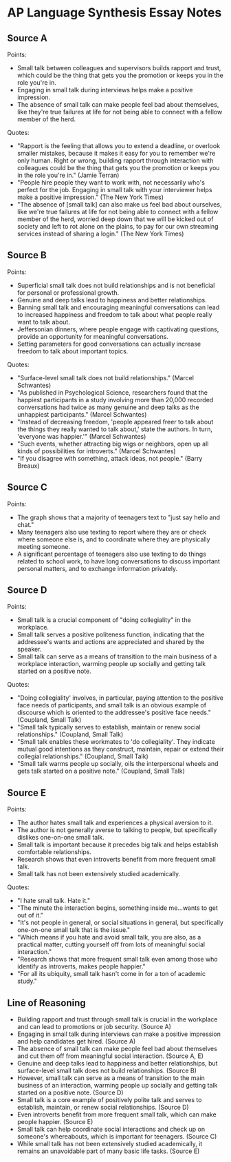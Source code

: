 # AP Language Synthesis Essay Notes

## Source A

Points:

- Small talk between colleagues and supervisors builds rapport and trust, which could be the thing that gets you the promotion or keeps you in the role you're in.
- Engaging in small talk during interviews helps make a positive impression.
- The absence of small talk can make people feel bad about themselves, like they're true failures at life for not being able to connect with a fellow member of the herd.

Quotes:

- "Rapport is the feeling that allows you to extend a deadline, or overlook smaller mistakes, because it makes it easy for you to remember we're only human. Right or wrong, building rapport through interaction with colleagues could be the thing that gets you the promotion or keeps you in the role you're in." (Jamie Terran)
- "People hire people they want to work with, not necessarily who's perfect for the job. Engaging in small talk with your interviewer helps make a positive impression." (The New York Times)
- "The absence of [small talk] can also make us feel bad about ourselves, like we're true failures at life for not being able to connect with a fellow member of the herd, worried deep down that we will be kicked out of society and left to rot alone on the plains, to pay for our own streaming services instead of sharing a login." (The New York Times)

## Source B

Points:

- Superficial small talk does not build relationships and is not beneficial for personal or professional growth.
- Genuine and deep talks lead to happiness and better relationships.
- Banning small talk and encouraging meaningful conversations can lead to increased happiness and freedom to talk about what people really want to talk about.
- Jeffersonian dinners, where people engage with captivating questions, provide an opportunity for meaningful conversations.
- Setting parameters for good conversations can actually increase freedom to talk about important topics.

Quotes:

- "Surface-level small talk does not build relationships." (Marcel Schwantes)
- "As published in Psychological Science, researchers found that the happiest participants in a study involving more than 20,000 recorded conversations had twice as many genuine and deep talks as the unhappiest participants." (Marcel Schwantes)
- "Instead of decreasing freedom, 'people appeared freer to talk about the things they really wanted to talk about,' state the authors. In turn, 'everyone was happier.'" (Marcel Schwantes)
- "Such events, whether attracting big wigs or neighbors, open up all kinds of possibilities for introverts." (Marcel Schwantes)
- "If you disagree with something, attack ideas, not people." (Barry Breaux)

## Source C

Points:

- The graph shows that a majority of teenagers text to "just say hello and chat."
- Many teenagers also use texting to report where they are or check where someone else is, and to coordinate where they are physically meeting someone.
- A significant percentage of teenagers also use texting to do things related to school work, to have long conversations to discuss important personal matters, and to exchange information privately.

## Source D

Points:

- Small talk is a crucial component of "doing collegiality" in the workplace.
- Small talk serves a positive politeness function, indicating that the addressee's wants and actions are appreciated and shared by the speaker.
- Small talk can serve as a means of transition to the main business of a workplace interaction, warming people up socially and getting talk started on a positive note.

Quotes:

- "Doing collegiality' involves, in particular, paying attention to the positive face needs of participants, and small talk is an obvious example of discourse which is oriented to the addressee's positive face needs." (Coupland, Small Talk)
- "Small talk typically serves to establish, maintain or renew social relationships." (Coupland, Small Talk)
- "Small talk enables these workmates to 'do collegiality'. They indicate mutual good intentions as they construct, maintain, repair or extend their collegial relationships." (Coupland, Small Talk)
- "Small talk warms people up socially, oils the interpersonal wheels and gets talk started on a positive note." (Coupland, Small Talk)

## Source E

Points:

- The author hates small talk and experiences a physical aversion to it.
- The author is not generally averse to talking to people, but specifically dislikes one-on-one small talk.
- Small talk is important because it precedes big talk and helps establish comfortable relationships.
- Research shows that even introverts benefit from more frequent small talk.
- Small talk has not been extensively studied academically.

Quotes:

- "I hate small talk. Hate it."
- "The minute the interaction begins, something inside me...wants to get out of it."
- "It's not people in general, or social situations in general, but specifically one-on-one small talk that is the issue."
- "Which means if you hate and avoid small talk, you are also, as a practical matter, cutting yourself off from lots of meaningful social interaction."
- "Research shows that more frequent small talk even among those who identify as introverts, makes people happier."
- "For all its ubiquity, small talk hasn't come in for a ton of academic study."

## Line of Reasoning

- Building rapport and trust through small talk is crucial in the workplace and can lead to promotions or job security. (Source A)
- Engaging in small talk during interviews can make a positive impression and help candidates get hired. (Source A)
- The absence of small talk can make people feel bad about themselves and cut them off from meaningful social interaction. (Source A, E)
- Genuine and deep talks lead to happiness and better relationships, but surface-level small talk does not build relationships. (Source B)
- However, small talk can serve as a means of transition to the main business of an interaction, warming people up socially and getting talk started on a positive note. (Source D)
- Small talk is a core example of positively polite talk and serves to establish, maintain, or renew social relationships. (Source D)
- Even introverts benefit from more frequent small talk, which can make people happier. (Source E)
- Small talk can help coordinate social interactions and check up on someone's whereabouts, which is important for teenagers. (Source C)
- While small talk has not been extensively studied academically, it remains an unavoidable part of many basic life tasks. (Source E)